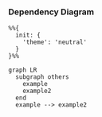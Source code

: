### Dependency Diagram
```mermaid
%%{
  init: {
    'theme': 'neutral'
  }
}%%

graph LR
  subgraph others
    example
    example2
  end
  example --> example2
```